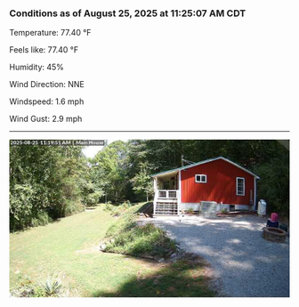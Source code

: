 ### Conditions as of August 25, 2025 at 11:25:07 AM CDT 

Temperature: 77.40 &deg;F

Feels like: 77.40 &deg;F

Humidity: 45%

Wind Direction: NNE

Windspeed: 1.6 mph

Wind Gust: 2.9 mph

---

<img src="./images/latest.jpeg"/>

